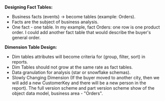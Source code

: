 **Designing Fact Tables:**
- Business facts (events) -> become tables (example: Orders).
- Facts are the subject of business analysis.
- One fact - one table.
In my example, fact Orders: one row is one product order. I could add another fact table that would describe the buyer's general order.

**Dimension Table Design:**
- Dim tables attributes will become criteria for (group, filter, sort) in reports.
- Dim Tables should not grow at the same rate as fact tables.
- Data granulation for analysis (star or snowflake schemas).
- Slowly Changing Dimension (If the buyer moved to another city, then we will add a new CustomerKey and there will be a new person in the report).
The full version scheme and part version scheme show of the object data model, business area - "Orders".

